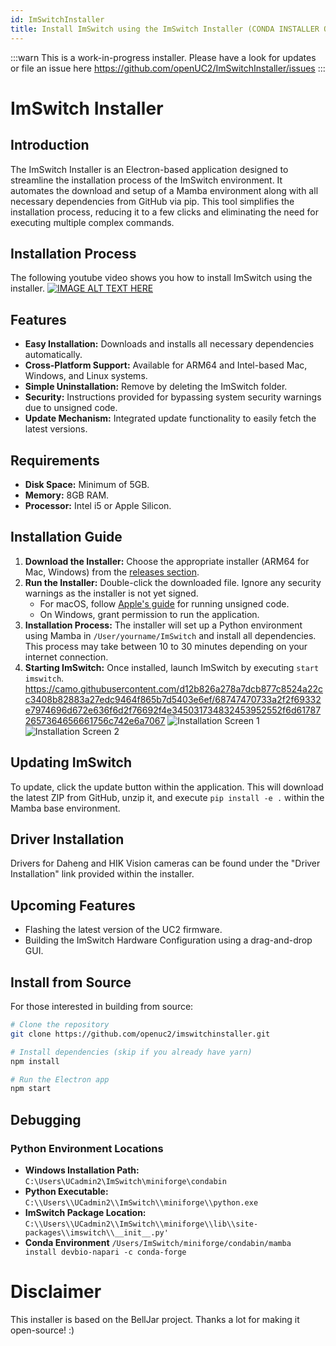 ```yaml
---
id: ImSwitchInstaller
title: Install ImSwitch using the ImSwitch Installer (CONDA INSTALLER OUTDATED)
---
```


:::warn
This is a work-in-progress installer. Please have a look for updates or file an issue here https://github.com/openUC2/ImSwitchInstaller/issues
:::

# ImSwitch Installer


## Introduction

The ImSwitch Installer is an Electron-based application designed to streamline the installation process of the ImSwitch environment. It automates the download and setup of a Mamba environment along with all necessary dependencies from GitHub via pip. This tool simplifies the installation process, reducing it to a few clicks and eliminating the need for executing multiple complex commands.

## Installation Process

The following youtube video shows you how to install ImSwitch using the installer. 
[![IMAGE ALT TEXT HERE](https://i3.ytimg.com/vi/N4P1sH2E9RU/maxresdefault.jpg)](https://www.youtube.com/watch?v=N4P1sH2E9RU?si=jyhAzLshAbg26YHu)

## Features

- **Easy Installation:** Downloads and installs all necessary dependencies automatically.
- **Cross-Platform Support:** Available for ARM64 and Intel-based Mac, Windows, and Linux systems.
- **Simple Uninstallation:** Remove by deleting the ImSwitch folder.
- **Security:** Instructions provided for bypassing system security warnings due to unsigned code.
- **Update Mechanism:** Integrated update functionality to easily fetch the latest versions.

## Requirements

- **Disk Space:** Minimum of 5GB.
- **Memory:** 8GB RAM.
- **Processor:** Intel i5 or Apple Silicon.

## Installation Guide

1. **Download the Installer:** Choose the appropriate installer (ARM64 for Mac, Windows) from the [releases section](https://github.com/openUC2/ImSwitchInstaller/releases/).
2. **Run the Installer:** Double-click the downloaded file. Ignore any security warnings as the installer is not yet signed.
   - For macOS, follow [Apple's guide](https://support.apple.com/en-us/HT202491) for running unsigned code.
   - On Windows, grant permission to run the application.
3. **Installation Process:** The installer will set up a Python environment using Mamba in `/User/yourname/ImSwitch` and install all dependencies. This process may take between 10 to 30 minutes depending on your internet connection.
4. **Starting ImSwitch:** Once installed, launch ImSwitch by executing `start imswitch`.
https://camo.githubusercontent.com/d12b826a278a7dcb877c8524a22cc3408b82883a27edc9464f865b7d5403e6ef/68747470733a2f2f69332e7974696d672e636f6d2f76692f4e345031734832453952552f6d617872657364656661756c742e6a7067
![Installation Screen 1]([./assets/Screen1.png](https://raw.githubusercontent.com/openUC2/ImSwitchInstaller/main/assets/icons/Screen1.png))
![Installation Screen 2]([./assets/Screen2.png](https://raw.githubusercontent.com/openUC2/ImSwitchInstaller/main/assets/icons/Screen2.png))

## Updating ImSwitch

To update, click the update button within the application. This will download the latest ZIP from GitHub, unzip it, and execute `pip install -e .` within the Mamba base environment.

## Driver Installation

Drivers for Daheng and HIK Vision cameras can be found under the "Driver Installation" link provided within the installer.

## Upcoming Features

- Flashing the latest version of the UC2 firmware.
- Building the ImSwitch Hardware Configuration using a drag-and-drop GUI.

## Install from Source

For those interested in building from source:

```bash
# Clone the repository
git clone https://github.com/openuc2/imswitchinstaller.git

# Install dependencies (skip if you already have yarn)
npm install

# Run the Electron app
npm start
```

## Debugging

### Python Environment Locations

- **Windows Installation Path:** `C:\Users\UCadmin2\ImSwitch\miniforge\condabin`
- **Python Executable:** `C:\\Users\\UCadmin2\\ImSwitch\\miniforge\\python.exe`
- **ImSwitch Package Location:** `C:\\Users\\UCadmin2\\ImSwitch\\miniforge\\lib\\site-packages\\imswitch\\__init__.py'`
- **Conda Environment** `/Users/ImSwitch/miniforge/condabin/mamba install devbio-napari -c conda-forge`

# Disclaimer

This installer is based on the BellJar project. Thanks a lot for making it open-source! :)
